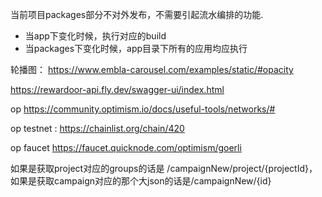 当前项目packages部分不对外发布，不需要引起流水编排的功能.


- 当app下变化时候，执行对应的build
- 当packages下变化时候，app目录下所有的应用均应执行

轮播图：
https://www.embla-carousel.com/examples/static/#opacity


https://rewardoor-api.fly.dev/swagger-ui/index.html

op
https://community.optimism.io/docs/useful-tools/networks/#

op testnet :
https://chainlist.org/chain/420

op faucet
https://faucet.quicknode.com/optimism/goerli


如果是获取project对应的groups的话是 /campaignNew/project/{projectId}，
如果是获取campaign对应的那个大json的话是/campaignNew/{id}
